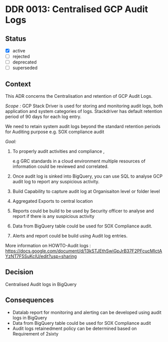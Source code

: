 <!-- File format ddr/ddr-0000-project-keyword-YYYY-MM-DD.md -->

# DDR 0013: Centralised GCP Audit Logs

## Status

- [x] active
- [ ] rejected
- [ ] deprecated
- [ ] superseded

## Context

This ADR concerns the Centralisation and retention of GCP Audit Logs. 

*Scope :*
GCP Stack Driver is used for storing and monitoring audit logs,
both application and system categories of logs.
Stackdriver has default retention period of 90 days for each log entry.

We need to retain system audit logs beyond the standard retention periods 
for Auditing purpose e.g. SOX compliance audit 

  
*Goal:*  
1) To properly audit activities and compliance , 

   e.g GRC standards in a cloud environment 
       multiple resources of information could be reviewed and correlated. 

2) Once audit log is sinked into  BigQuery, you can use SQL to analyse GCP audit log to report any suspicious activity.
 
3) Build Capability to capture  audit log at Organisaiton level or folder level

4) Aggregated Exports to central location

5) Reports could be build to be used by Security officer to analyse and report if there is any suspicious activity

6) Data from BigQuery table could be used for SOX Compliance audit. 

7) Alerts and report could be build using Audit log entries.


More information on HOWTO-Audit logs : https://docs.google.com/document/d/13kSTJEthSwiGpJrB37F2PFcucMIctAYzNT7F5SuKcIU/edit?usp=sharing

## Decision
   Centralised Audit logs in BigQuery

## Consequences
   - Datalab report for monitoring and alerting can be developed using audit logs in BigQuery
   - Data from BigQuery table could be used for SOX Compliance audit
   - Audit logs retainedment policy can be determined based on Requirement of 2sixty
